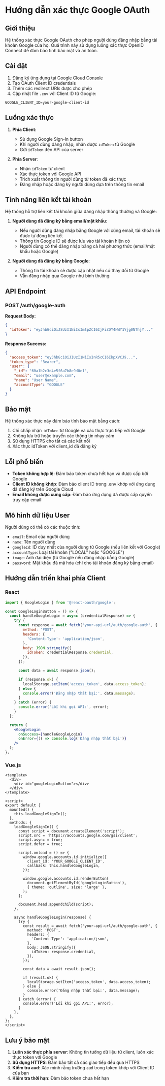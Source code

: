 # Hướng dẫn xác thực Google OAuth

## Giới thiệu

Hệ thống xác thực Google OAuth cho phép người dùng đăng nhập bằng tài khoản Google của họ. Quá trình này sử dụng luồng xác thực OpenID Connect để đảm bảo tính bảo mật và an toàn.

## Cài đặt

1. Đăng ký ứng dụng tại [Google Cloud Console](https://console.cloud.google.com/)
2. Tạo OAuth Client ID credentials
3. Thêm các redirect URIs được cho phép
4. Cập nhật file `.env` với Client ID từ Google:

```
GOOGLE_CLIENT_ID=your-google-client-id
```

## Luồng xác thực

1. **Phía Client**:

   - Sử dụng Google Sign-In button
   - Khi người dùng đăng nhập, nhận được `idToken` từ Google
   - Gửi `idToken` đến API của server

2. **Phía Server**:
   - Nhận `idToken` từ client
   - Xác thực token với Google API
   - Trích xuất thông tin người dùng từ token đã xác thực
   - Đăng nhập hoặc đăng ký người dùng dựa trên thông tin email

## Tính năng liên kết tài khoản

Hệ thống hỗ trợ liên kết tài khoản giữa đăng nhập thông thường và Google:

1. **Người dùng đã đăng ký bằng email/mật khẩu**:

   - Nếu người dùng đăng nhập bằng Google với cùng email, tài khoản sẽ được tự động liên kết
   - Thông tin Google ID sẽ được lưu vào tài khoản hiện có
   - Người dùng có thể đăng nhập bằng cả hai phương thức (email/mật khẩu hoặc Google)

2. **Người dùng đã đăng ký bằng Google**:
   - Thông tin tài khoản sẽ được cập nhật nếu có thay đổi từ Google
   - Vẫn đăng nhập qua Google như bình thường

## API Endpoint

### POST /auth/google-auth

**Request Body:**

```json
{
  "idToken": "eyJhbGciOiJSUzI1NiIsImtpZCI6IjFiZDY4NWY1Yjg0NThjY..."
}
```

**Response Success:**

```json
{
  "access_token": "eyJhbGciOiJIUzI1NiIsInR5cCI6IkpXVCJ9...",
  "token_type": "Bearer",
  "user": {
    "_id": "60a1b2c3d4e5f6a7b8c9d0e1",
    "email": "user@example.com",
    "name": "User Name",
    "accountType": "GOOGLE"
  }
}
```

## Bảo mật

Hệ thống xác thực này đảm bảo tính bảo mật bằng cách:

1. Chỉ chấp nhận `idToken` từ Google và xác thực trực tiếp với Google
2. Không lưu trữ hoặc truyền các thông tin nhạy cảm
3. Sử dụng HTTPS cho tất cả các kết nối
4. Xác thực idToken với client_id đã đăng ký

## Lỗi phổ biến

- **Token không hợp lệ**: Đảm bảo token chưa hết hạn và được cấp bởi Google
- **Client ID không khớp**: Đảm bảo client ID trong .env khớp với ứng dụng đã đăng ký trên Google Cloud
- **Email không được cung cấp**: Đảm bảo ứng dụng đã được cấp quyền truy cập email

## Mô hình dữ liệu User

Người dùng có thể có các thuộc tính:

- `email`: Email của người dùng
- `name`: Tên người dùng
- `googleId`: ID duy nhất của người dùng từ Google (nếu liên kết với Google)
- `accountType`: Loại tài khoản ("LOCAL" hoặc "GOOGLE")
- `image`: Ảnh đại diện (từ Google nếu đăng nhập bằng Google)
- `password`: Mật khẩu đã mã hóa (chỉ cho tài khoản đăng ký bằng email)

## Hướng dẫn triển khai phía Client

### React

```jsx
import { GoogleLogin } from '@react-oauth/google';

const GoogleLoginButton = () => {
  const handleGoogleLogin = async (credentialResponse) => {
    try {
      const response = await fetch('your-api-url/auth/google-auth', {
        method: 'POST',
        headers: {
          'Content-Type': 'application/json',
        },
        body: JSON.stringify({
          idToken: credentialResponse.credential,
        }),
      });

      const data = await response.json();

      if (response.ok) {
        localStorage.setItem('access_token', data.access_token);
      } else {
        console.error('Đăng nhập thất bại:', data.message);
      }
    } catch (error) {
      console.error('Lỗi khi gọi API:', error);
    }
  };

  return (
    <GoogleLogin
      onSuccess={handleGoogleLogin}
      onError={() => console.log('Đăng nhập thất bại')}
    />
  );
};
```

### Vue.js

```vue
<template>
  <div>
    <div id="googleLoginButton"></div>
  </div>
</template>

<script>
export default {
  mounted() {
    this.loadGoogleSignIn();
  },
  methods: {
    loadGoogleSignIn() {
      const script = document.createElement('script');
      script.src = 'https://accounts.google.com/gsi/client';
      script.async = true;
      script.defer = true;

      script.onload = () => {
        window.google.accounts.id.initialize({
          client_id: 'YOUR_GOOGLE_CLIENT_ID',
          callback: this.handleGoogleLogin,
        });

        window.google.accounts.id.renderButton(
          document.getElementById('googleLoginButton'),
          { theme: 'outline', size: 'large' },
        );
      };

      document.head.appendChild(script);
    },

    async handleGoogleLogin(response) {
      try {
        const result = await fetch('your-api-url/auth/google-auth', {
          method: 'POST',
          headers: {
            'Content-Type': 'application/json',
          },
          body: JSON.stringify({
            idToken: response.credential,
          }),
        });

        const data = await result.json();

        if (result.ok) {
          localStorage.setItem('access_token', data.access_token);
        } else {
          console.error('Đăng nhập thất bại:', data.message);
        }
      } catch (error) {
        console.error('Lỗi khi gọi API:', error);
      }
    },
  },
};
</script>
```

## Lưu ý bảo mật

1. **Luôn xác thực phía server**: Không tin tưởng dữ liệu từ client, luôn xác thực token với Google
2. **Sử dụng HTTPS**: Đảm bảo tất cả các giao tiếp đều qua HTTPS
3. **Kiểm tra aud**: Xác minh rằng trường `aud` trong token khớp với Client ID của bạn
4. **Kiểm tra thời hạn**: Đảm bảo token chưa hết hạn
